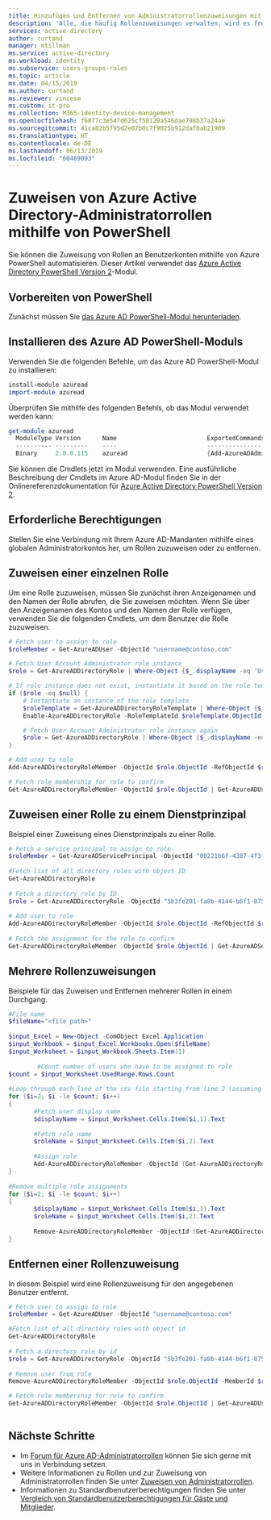 ```yaml
---
title: Hinzufügen und Entfernen von Administratorrollenzuweisungen mit Azure PowerShell – Azure Active Directory | Microsoft-Dokumentation
description: 'Alle, die häufig Rollenzuweisungen verwalten, wird es freuen: Sie können jetzt die Mitglieder einer Azure AD-Administratorrolle mit Azure PowerShell verwalten.'
services: active-directory
author: curtand
manager: mtillman
ms.service: active-directory
ms.workload: identity
ms.subservice: users-groups-roles
ms.topic: article
ms.date: 04/15/2019
ms.author: curtand
ms.reviewer: vincesm
ms.custom: it-pro
ms.collection: M365-identity-device-management
ms.openlocfilehash: f6877c3e547d625cf58129a546dae798b37a24ae
ms.sourcegitcommit: 41ca82b5f95d2e07b0c7f9025b912daf0ab21909
ms.translationtype: HT
ms.contentlocale: de-DE
ms.lasthandoff: 06/13/2019
ms.locfileid: "60469093"
---
```

# <a name="assign-azure-active-directory-admin-roles-using-powershell"></a>Zuweisen von Azure Active Directory-Administratorrollen mithilfe von PowerShell

Sie können die Zuweisung von Rollen an Benutzerkonten mithilfe von Azure PowerShell automatisieren. Dieser Artikel verwendet das [Azure Active Directory PowerShell Version 2](https://docs.microsoft.com/powershell/module/azuread/?view=azureadps-2.0#directory_roles)-Modul.

## <a name="prepare-powershell"></a>Vorbereiten von PowerShell

Zunächst müssen Sie [das Azure AD PowerShell-Modul herunterladen](https://www.powershellgallery.com/packages/AzureAD/).

## <a name="install-the-azure-ad-powershell-module"></a>Installieren des Azure AD PowerShell-Moduls

Verwenden Sie die folgenden Befehle, um das Azure AD PowerShell-Modul zu installieren:

```powershell
install-module azuread
import-module azuread
```

Überprüfen Sie mithilfe des folgenden Befehls, ob das Modul verwendet werden kann:

```powershell
get-module azuread
  ModuleType Version      Name                         ExportedCommands
  ---------- ---------    ----                         ----------------
  Binary     2.0.0.115    azuread                      {Add-AzureADAdministrati...}
```

Sie können die Cmdlets jetzt im Modul verwenden. Eine ausführliche Beschreibung der Cmdlets im Azure AD-Modul finden Sie in der Onlinereferenzdokumentation für [Azure Active Directory PowerShell Version 2](https://docs.microsoft.com/powershell/module/azuread/?view=azureadps-2.0#directory_roles).

## <a name="permissions-required"></a>Erforderliche Berechtigungen

Stellen Sie eine Verbindung mit Ihrem Azure AD-Mandanten mithilfe eines globalen Administratorkontos her, um Rollen zuzuweisen oder zu entfernen.

## <a name="assign-a-single-role"></a>Zuweisen einer einzelnen Rolle

Um eine Rolle zuzuweisen, müssen Sie zunächst ihren Anzeigenamen und den Namen der Rolle abrufen, die Sie zuweisen möchten. Wenn Sie über den Anzeigenamen des Kontos und den Namen der Rolle verfügen, verwenden Sie die folgenden Cmdlets, um dem Benutzer die Rolle zuzuweisen.

``` PowerShell
# Fetch user to assign to role
$roleMember = Get-AzureADUser -ObjectId "username@contoso.com"

# Fetch User Account Administrator role instance
$role = Get-AzureADDirectoryRole | Where-Object {$_.displayName -eq 'User Account Administrator'}

# If role instance does not exist, instantiate it based on the role template
if ($role -eq $null) {
    # Instantiate an instance of the role template
    $roleTemplate = Get-AzureADDirectoryRoleTemplate | Where-Object {$_.displayName -eq 'User Account Administrator'}
    Enable-AzureADDirectoryRole -RoleTemplateId $roleTemplate.ObjectId

    # Fetch User Account Administrator role instance again
    $role = Get-AzureADDirectoryRole | Where-Object {$_.displayName -eq 'User Account Administrator'}
}

# Add user to role
Add-AzureADDirectoryRoleMember -ObjectId $role.ObjectId -RefObjectId $roleMember.ObjectId

# Fetch role membership for role to confirm
Get-AzureADDirectoryRoleMember -ObjectId $role.ObjectId | Get-AzureADUser
```

## <a name="assign-a-role-to-a-service-principal"></a>Zuweisen einer Rolle zu einem Dienstprinzipal

Beispiel einer Zuweisung eines Dienstprinzipals zu einer Rolle.

```powershell
# Fetch a service principal to assign to role
$roleMember = Get-AzureADServicePrincipal -ObjectId "00221b6f-4387-4f3f-aa85-34316ad7f956"
 
#Fetch list of all directory roles with object ID
Get-AzureADDirectoryRole
 
# Fetch a directory role by ID
$role = Get-AzureADDirectoryRole -ObjectId "5b3fe201-fa8b-4144-b6f1-875829ff7543"
 
# Add user to role
Add-AzureADDirectoryRoleMember -ObjectId $role.ObjectId -RefObjectId $roleMember.ObjectId
 
# Fetch the assignment for the role to confirm
Get-AzureADDirectoryRoleMember -ObjectId $role.ObjectId | Get-AzureADServicePrincipal
```

## <a name="multiple-role-assignments"></a>Mehrere Rollenzuweisungen

Beispiele für das Zuweisen und Entfernen mehrerer Rollen in einem Durchgang.

```powershell
#File name
$fileName="<file path>" 
 
$input_Excel = New-Object -ComObject Excel.Application
$input_Workbook = $input_Excel.Workbooks.Open($fileName)
$input_Worksheet = $input_Workbook.Sheets.Item(1)
 
        #Count number of users who have to be assigned to role
$count = $input_Worksheet.UsedRange.Rows.Count
 
#Loop through each line of the csv file starting from line 2 (assuming first line is title)
for ($i=2; $i -le $count; $i++)
{
       #Fetch user display name
       $displayName = $input_Worksheet.Cells.Item($i,1).Text
       
       #Fetch role name
       $roleName = $input_Worksheet.Cells.Item($i,2).Text
 
       #Assign role
       Add-AzureADDirectoryRoleMember -ObjectId (Get-AzureADDirectoryRole | Where-Object DisplayName -eq $roleName).ObjectId -RefObjectId (Get-AzureADUser | Where-Object DisplayName -eq $displayName).ObjectId
}
 
#Remove multiple role assignments
for ($i=2; $i -le $count; $i++)
{
       $displayName = $input_Worksheet.Cells.Item($i,1).Text
       $roleName = $input_Worksheet.Cells.Item($i,2).Text
 
       Remove-AzureADDirectoryRoleMember -ObjectId (Get-AzureADDirectoryRole | Where-Object DisplayName -eq $roleName).ObjectId -MemberId (Get-AzureADUser | Where-Object DisplayName -eq $displayName).ObjectId
}
```

## <a name="remove-a-role-assignment"></a>Entfernen einer Rollenzuweisung

In diesem Beispiel wird eine Rollenzuweisung für den angegebenen Benutzer entfernt.

```powershell
# Fetch user to assign to role
$roleMember = Get-AzureADUser -ObjectId "username@contoso.com"

#Fetch list of all directory roles with object id
Get-AzureADDirectoryRole
 
# Fetch a directory role by id
$role = Get-AzureADDirectoryRole -ObjectId "5b3fe201-fa8b-4144-b6f1-875829ff7543"
 
# Remove user from role
Remove-AzureADDirectoryRoleMember -ObjectId $role.ObjectId -MemberId $roleMember.ObjectId 

# Fetch role membership for role to confirm
Get-AzureADDirectoryRoleMember -ObjectId $role.ObjectId | Get-AzureADUser
 
```

## <a name="next-steps"></a>Nächste Schritte

* Im [Forum für Azure AD-Administratorrollen](https://feedback.azure.com/forums/169401-azure-active-directory?category_id=166032) können Sie sich gerne mit uns in Verbindung setzen.
* Weitere Informationen zu Rollen und zur Zuweisung von Administratorrollen finden Sie unter [Zuweisen von Administratorrollen](directory-assign-admin-roles.md).
* Informationen zu Standardbenutzerberechtigungen finden Sie unter [Vergleich von Standardbenutzerberechtigungen für Gäste und Mitglieder](../fundamentals/users-default-permissions.md).
